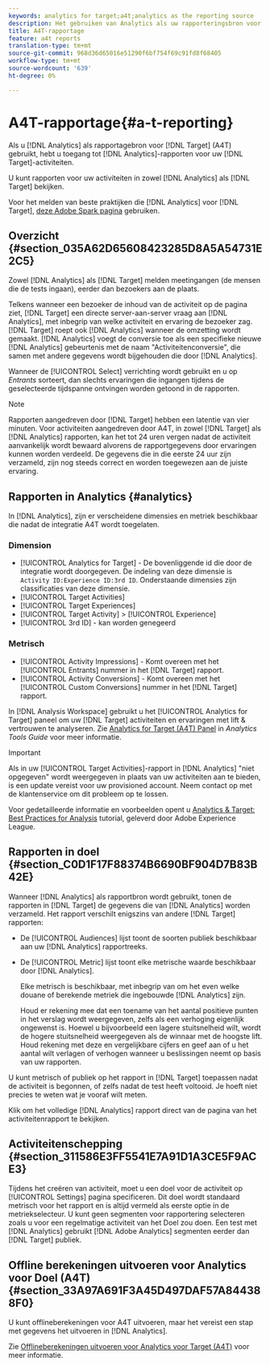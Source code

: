 ```yaml
---
keywords: analytics for target;a4t;analytics as the reporting source
description: Het gebruiken van Analytics als uw rapporteringsbron voor Doel (A4T) geeft u toegang tot de rapporten van Analytics voor uw activiteiten van het Doel.
title: A4T-rapportage
feature: a4t reports
translation-type: tm+mt
source-git-commit: 968d36d65016e51290f6bf754f69c91fd8f68405
workflow-type: tm+mt
source-wordcount: '639'
ht-degree: 0%

---
```



# A4T-rapportage{#a-t-reporting}

Als u [!DNL Analytics] als rapportagebron voor [!DNL Target] (A4T) gebruikt, hebt u toegang tot [!DNL Analytics]-rapporten voor uw [!DNL Target]-activiteiten.

U kunt rapporten voor uw activiteiten in zowel [!DNL Analytics] als [!DNL Target] bekijken.

Voor het melden van beste praktijken die [!DNL Analytics] voor [!DNL Target], [deze Adobe Spark pagina](https://spark.adobe.com/page/Lo3Spm4oBOvwF/) gebruiken.

## Overzicht {#section_035A62D65608423285D8A5A54731E2C5}

Zowel [!DNL Analytics] als [!DNL Target] melden meetingangen (de mensen die de tests ingaan), eerder dan bezoekers aan de plaats.

Telkens wanneer een bezoeker de inhoud van de activiteit op de pagina ziet, [!DNL Target] een directe server-aan-server vraag aan [!DNL Analytics], met inbegrip van welke activiteit en ervaring de bezoeker zag. [!DNL Target] roept ook  [!DNL Analytics] wanneer de omzetting wordt gemaakt. [!DNL Analytics] voegt de conversie toe als een specifieke nieuwe  [!DNL Analytics] gebeurtenis met de naam &quot;Activiteitenconversie&quot;, die samen met andere gegevens wordt bijgehouden die door  [!DNL Analytics].

Wanneer de [!UICONTROL Select] verrichting wordt gebruikt en u op *Entrants* sorteert, dan slechts ervaringen die ingangen tijdens de geselecteerde tijdspanne ontvingen worden getoond in de rapporten.

>[!NOTE]
>
>Rapporten aangedreven door [!DNL Target] hebben een latentie van vier minuten. Voor activiteiten aangedreven door A4T, in zowel [!DNL Target] als [!DNL Analytics] rapporten, kan het tot 24 uren vergen nadat de activiteit aanvankelijk wordt bewaard alvorens de rapportgegevens door ervaringen kunnen worden verdeeld. De gegevens die in die eerste 24 uur zijn verzameld, zijn nog steeds correct en worden toegewezen aan de juiste ervaring.

## Rapporten in Analytics {#analytics}

In [!DNL Analytics], zijn er verscheidene dimensies en metriek beschikbaar die nadat de integratie A4T wordt toegelaten.

### Dimension

* [!UICONTROL Analytics for Target] - De bovenliggende id die door de integratie wordt doorgegeven. De indeling van deze dimensie is `Activity ID:Experience ID:3rd ID`. Onderstaande dimensies zijn classificaties van deze dimensie.
* [!UICONTROL Target Activities]
* [!UICONTROL Target Experiences]
* [!UICONTROL Target Activity] >  [!UICONTROL Experience]
* [!UICONTROL 3rd ID] - kan worden genegeerd

### Metrisch

* [!UICONTROL Activity Impressions] - Komt overeen met het  [!UICONTROL Entrants] nummer in het  [!DNL Target] rapport.
* [!UICONTROL Activity Conversions] - Komt overeen met het  [!UICONTROL Custom Conversions] nummer in het  [!DNL Target] rapport.

In [!DNL Analysis Workspace] gebruikt u het [!UICONTROL Analytics for Target] paneel om uw [!DNL Target] activiteiten en ervaringen met lift &amp; vertrouwen te analyseren. Zie [Analytics for Target (A4T) Panel](https://experienceleague.adobe.com/docs/analytics/analyze/analysis-workspace/panels/a4t-panel.html) in *Analytics Tools Guide* voor meer informatie.

>[!IMPORTANT]
>
>Als in uw [!UICONTROL Target Activities]-rapport in [!DNL Analytics] &quot;niet opgegeven&quot; wordt weergegeven in plaats van uw activiteiten aan te bieden, is een update vereist voor uw provisioned account. Neem contact op met de klantenservice om dit probleem op te lossen.

Voor gedetailleerde informatie en voorbeelden opent u [Analytics &amp; Target: Best Practices for Analysis](https://spark.adobe.com/page/Lo3Spm4oBOvwF/) tutorial, geleverd door Adobe Experience League.

## Rapporten in doel {#section_C0D1F17F88374B6690BF904D7B83B42E}

Wanneer [!DNL Analytics] als rapportbron wordt gebruikt, tonen de rapporten in [!DNL Target] de gegevens die van [!DNL Analytics] worden verzameld. Het rapport verschilt enigszins van andere [!DNL Target] rapporten:

* De [!UICONTROL Audiences] lijst toont de soorten publiek beschikbaar aan uw [!DNL Analytics] rapportreeks.
* De [!UICONTROL Metric] lijst toont elke metrische waarde beschikbaar door [!DNL Analytics].

   Elke metrisch is beschikbaar, met inbegrip van om het even welke douane of berekende metriek die ingebouwde [!DNL Analytics] zijn.

   Houd er rekening mee dat een toename van het aantal positieve punten in het verslag wordt weergegeven, zelfs als een verhoging eigenlijk ongewenst is. Hoewel u bijvoorbeeld een lagere stuitsnelheid wilt, wordt de hogere stuitsnelheid weergegeven als de winnaar met de hoogste lift. Houd rekening met deze en vergelijkbare cijfers en geef aan of u het aantal wilt verlagen of verhogen wanneer u beslissingen neemt op basis van uw rapporten.

U kunt metrisch of publiek op het rapport in [!DNL Target] toepassen nadat de activiteit is begonnen, of zelfs nadat de test heeft voltooid. Je hoeft niet precies te weten wat je vooraf wilt meten.

Klik om het volledige [!DNL Analytics] rapport direct van de pagina van het activiteitenrapport te bekijken.

## Activiteitenschepping {#section_311586E3FF5541E7A91D1A3CE5F9ACE3}

Tijdens het creëren van activiteit, moet u een doel voor de activiteit op [!UICONTROL Settings] pagina specificeren. Dit doel wordt standaard metrisch voor het rapport en is altijd vermeld als eerste optie in de metriekselecteur. U kunt geen segmenten voor rapportering selecteren zoals u voor een regelmatige activiteit van het Doel zou doen. Een test met [!DNL Analytics] gebruikt [!DNL Adobe Analytics] segmenten eerder dan [!DNL Target] publiek.

## Offline berekeningen uitvoeren voor Analytics voor Doel (A4T) {#section_33A97A691F3A45D497DAF57A844388F0}

U kunt offlineberekeningen voor A4T uitvoeren, maar het vereist een stap met gegevens het uitvoeren in [!DNL Analytics].

Zie [Offlineberekeningen uitvoeren voor Analytics voor Target (A4T)](/help/c-reports/conversion-rate.md#concept_0D0002A1EBDF420E9C50E2A46F36629B) voor meer informatie.
